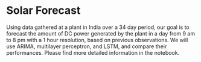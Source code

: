 # Solar Forecast

Using data gathered at a plant in India over a 34 day period, our goal is to forecast the amount of DC power generated by the plant in a day from 9 am to 8 pm with a 1 hour resolution, based on previous observations. We will use ARIMA, multilayer perceptron, and LSTM, and compare their performances.
Please find more detailed information in the notebook.  

